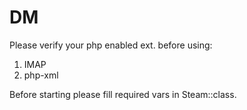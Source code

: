 # DM

Please verify your php enabled ext. before using:
1. IMAP
2. php-xml

Before starting please fill required vars in Steam::class.